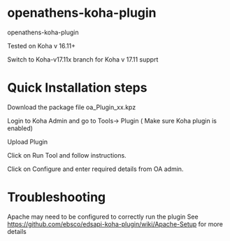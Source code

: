 openathens-koha-plugin
==================

openathens-koha-plugin

Tested on Koha v 16.11+

Switch to Koha-v17.11x branch for Koha v 17.11 supprt

Quick Installation steps
==================

Download the package file oa_Plugin_xx.kpz

Login to Koha Admin and go to Tools-> Plugin ( Make sure Koha plugin is enabled)

Upload Plugin

Click on Run Tool and follow instructions.

Click on Configure and enter required details from OA admin.

Troubleshooting
==================
Apache may need to be configured to correctly run the plugin
See https://github.com/ebsco/edsapi-koha-plugin/wiki/Apache-Setup for more details
